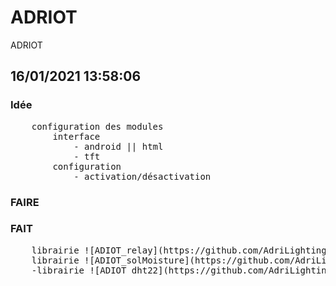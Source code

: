 # ADRIOT
 ADRIOT

## 16/01/2021 13:58:06
### Idée
<pre>
    configuration des modules
        interface
            - android || html
            - tft 
        configuration
            - activation/désactivation
</pre>
### FAIRE
### FAIT
<pre>
    librairie ![ADIOT_relay](https://github.com/AdriLighting/ADRIOT_relay)
    librairie ![ADIOT_solMoisture](https://github.com/AdriLighting/ADRIOT_solMoisture)
    -librairie ![ADIOT_dht22](https://github.com/AdriLighting/ADRIOT_dht22)
</pre>